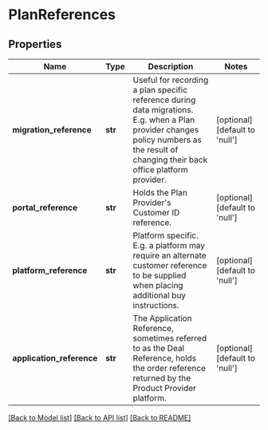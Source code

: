 # PlanReferences

## Properties
Name | Type | Description | Notes
------------ | ------------- | ------------- | -------------
**migration_reference** | **str** | Useful for recording a plan specific reference during data migrations. E.g. when a Plan provider changes policy numbers as the result of changing their back office platform provider. | [optional] [default to 'null']
**portal_reference** | **str** | Holds the Plan Provider&#x27;s Customer ID reference. | [optional] [default to 'null']
**platform_reference** | **str** | Platform specific. E.g. a platform may require an alternate customer reference to be supplied when placing additional buy instructions. | [optional] [default to 'null']
**application_reference** | **str** | The Application Reference, sometimes referred to as the Deal Reference, holds the order reference returned by the Product Provider platform. | [optional] [default to 'null']

[[Back to Model list]](../README.md#documentation-for-models) [[Back to API list]](../README.md#documentation-for-api-endpoints) [[Back to README]](../README.md)

